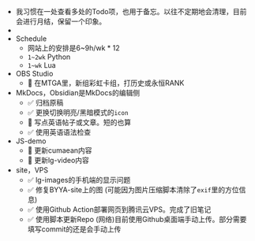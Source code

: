 - 我习惯在一处查看多处的Todo项，也用于备忘。以往不定期地会清理，目前会进行月结，保留一个印象。
-
- Schedule
	- 网站上的安排是6~9h/wk * 12
	- `1~2wk` Python
	- `1~wk` Lua
- OBS Studio
	- 🐢 在MTGA里，新组彩虹卡组，打历史或永恒RANK
- MkDocs，Obsidian是MkDocs的编辑侧
	- ✅ 归档原稿
	- ✅ 更换切换明亮/黑暗模式的`icon`
	- 🐢 写点英语帖子或文章。短的也算
	- ✅ 使用英语语法检查
- JS-demo
	- 🐢 更新cumaean内容
	- 🐢 更新lg-video内容
- site，VPS
	- ✅ lg-images的手机端的显示问题
	- ✅ 修复BYYA-site上的图 (可能因为图片压缩脚本清除了`exif`里的方位信息)
	- ✅ 使用Github Action部署网页到腾讯云VPS。完成了旧笔记
	- ✅ 使用脚本更新Repo (网络)目前使用Github桌面端手动上传。部分需要填写commit的还是会手动上传
